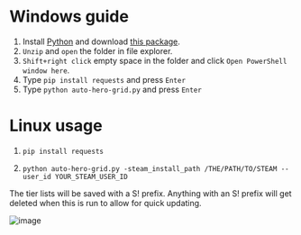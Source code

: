 # Windows guide

1. Install [Python](https://www.microsoft.com/en-us/p/python-38/9mssztt1n39l) and download [this package](https://github.com/derac/auto-hero-grid/archive/master.zip).
1. `Unzip` and `open` the folder in file explorer.
1. `Shift+right click` empty space in the folder and click `Open PowerShell window here`.
1. Type `pip install requests` and press `Enter`
1. Type `python auto-hero-grid.py` and press `Enter`

# Linux usage

1. `pip install requests`

1. `python auto-hero-grid.py -steam_install_path /THE/PATH/TO/STEAM --user_id YOUR_STEAM_USER_ID`

The tier lists will be saved with a S! prefix. Anything with an S! prefix will get deleted when this is run to allow for quick updating.

![image](https://user-images.githubusercontent.com/6697473/94332368-41ab1900-ff9a-11ea-92f5-427414b20049.png)
